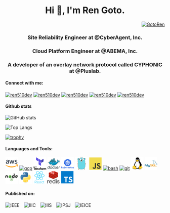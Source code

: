 <!--
### Hi there 👋

**GotoRen/GotoRen** is a ✨ _special_ ✨ repository because its `README.md` (this file) appears on your GitHub profile.

Here are some ideas to get you started:

- 🔭 I’m currently working on ...
- 🌱 I’m currently learning ...
- 👯 I’m looking to collaborate on ...
- 🤔 I’m looking for help with ...
- 💬 Ask me about ...
- 📫 How to reach me: ...
- 😄 Pronouns: ...
- ⚡ Fun fact: ...
-->

<h1 align="center">Hi 👋, I'm Ren Goto.</h1>
<p align="right">
  <a href="https://twitter.com/ren510dev" target="blank"><img src="https://img.shields.io/twitter/follow/ren510dev?logo=twitter&style=for-the-badge" alt="GotoRen" /></a>
</p>

<h3 align="center">Site Reliability Engineer at @CyberAgent, Inc.</h3>
<h3 align="center">Cloud Platform Engineer at @ABEMA, Inc.</h3>
<h3 align="center">A developer of an overlay network protocol called CYPHONIC at @Pluslab.</h3>

<h4 align="left">Connect with me:</h4>
<p align="left">
  <a href="https://twitter.com/ren510dev" target="blank"><img align="center" src="https://cdn.jsdelivr.net/npm/simple-icons@3.0.1/icons/twitter.svg" alt="ren510dev" height="30" width="40" /></a>
  <a href="https://facebook.com/ren510dev" target="blank"><img align="center" src="https://cdn.jsdelivr.net/npm/simple-icons@3.0.1/icons/facebook.svg" alt="ren510dev" height="30" width="40" /></a>
  <a href="https://qiita.com/ren510dev" target="blank"><img align="center" src="https://cdn.jsdelivr.net/npm/simple-icons@3.0.1/icons/qiita.svg" alt="ren510dev" height="30" width="40" /></a>
  <a href="https://note.com/ren510dev/" target="blank"><img align="center" src="https://user-images.githubusercontent.com/112791825/188297367-c7420067-10bb-4145-b768-ea643d475115.svg" alt="ren510dev" height="50" width="60" /></a>
  <a href="https://speakerdeck.com/ren510dev" target="blank"><img align="center" src="https://cdn.jsdelivr.net/npm/simple-icons@3.0.1/icons/speakerdeck.svg" alt="ren510dev" height="30" width="40" /></a>
</p>

<h4 align="left">Github stats</h4>

<!-- https://github.com/anuraghazra/github-readme-stats -->

![GitHub stats](https://github-readme-stats.vercel.app/api?username=GotoRen&include_all_commits=true&hide=contribs,prs,issues&title_color=fff&icon_color=f9f9f9&text_color=9f9f9f&bg_color=151515)

![Top Langs](https://github-readme-stats.vercel.app/api/top-langs/?username=GotoRen&hide=html,css&layout=compact&title_color=fff&icon_color=f9f9f9&text_color=9f9f9f&bg_color=151515)

[![trophy](https://github-profile-trophy.vercel.app/?username=GotoRen&theme=onedark&column=8)](https://github.com/GotoRen/github-profile-trophy)

<h4 align="left">Languages and Tools:</h4>
<p align="left">
  <a href="https://aws.amazon.com/" target="_blank">
  <img src="https://raw.githubusercontent.com/devicons/devicon/master/icons/amazonwebservices/amazonwebservices-original-wordmark.svg"
  alt="aws" width="40" height="40" /></a>
  <a href="https://cloud.google.com/" target="_blank">
  <img src="https://www.vectorlogo.zone/logos/google_cloud/google_cloud-icon.svg"
  alt="gcp" width="40" height="40" /></a>
  <a href="https://www.terraform.io//" target="_blank">
  <img src="https://raw.githubusercontent.com/devicons/devicon/master/icons/terraform/terraform-original-wordmark.svg"
  alt="terraform" width="40" height="40" /></a>
  <a href="https://www.docker.com/" target="_blank">
  <img src="https://raw.githubusercontent.com/devicons/devicon/master/icons/docker/docker-original-wordmark.svg"
  alt="docker" width="40" height="40" /></a>
  <a href="https://kubernetes.io//" target="_blank">
  <img src="https://raw.githubusercontent.com/devicons/devicon/master/icons/kubernetes/kubernetes-plain-wordmark.svg"
  alt="kubernetes" width="40" height="40" /></a>
  <a href="https://golang.org" target="_blank">
  <img src="https://raw.githubusercontent.com/devicons/devicon/master/icons/go/go-original.svg"
  alt="go" width="40"height="40" /></a>
  <a href="https://developer.mozilla.org/en-US/docs/Web/JavaScript" target="_blank">
  <img src="https://raw.githubusercontent.com/devicons/devicon/master/icons/javascript/javascript-original.svg"
  alt="javascript" width="40" height="40" /></a>
  <a href="https://www.gnu.org/software/bash/" target="_blank">
  <img src="https://www.vectorlogo.zone/logos/gnu_bash/gnu_bash-icon.svg"
  alt="bash" width="40" height="40" /></a>
  <a href="https://git-scm.com/" target="_blank">
  <img src="https://www.vectorlogo.zone/logos/git-scm/git-scm-icon.svg"
  alt="git" width="40" height="40" /></a>
  <a href="https://www.linux.org/" target="_blank">
  <img src="https://raw.githubusercontent.com/devicons/devicon/master/icons/linux/linux-original.svg"
  alt="linux" width="40" height="40" /></a>
  <a href="https://www.mysql.com/" target="_blank">
  <img src="https://raw.githubusercontent.com/devicons/devicon/master/icons/mysql/mysql-original-wordmark.svg"
  alt="mysql" width="40" height="40" /></a>
  <a href="https://nodejs.org" target="_blank">
  <img src="https://raw.githubusercontent.com/devicons/devicon/master/icons/nodejs/nodejs-original-wordmark.svg"
  alt="nodejs" width="40" height="40" /></a>
  <a href="https://www.python.org" target="_blank">
  <img src="https://raw.githubusercontent.com/devicons/devicon/master/icons/python/python-original.svg"
  alt="python" width="40" height="40" /></a>
  <a href="https://reactjs.org/" target="_blank">
  <img src="https://raw.githubusercontent.com/devicons/devicon/master/icons/react/react-original-wordmark.svg"
  alt="react" width="40" height="40" /></a>
  <a href="https://redis.io" target="_blank">
  <img src="https://raw.githubusercontent.com/devicons/devicon/master/icons/redis/redis-original-wordmark.svg"
  alt="redis" width="40" height="40" /></a>
  <a href="https://www.typescriptlang.org/" target="_blank">
  <img src="https://raw.githubusercontent.com/devicons/devicon/master/icons/typescript/typescript-original.svg"
  alt="typescript" width="40" height="40" /></a>

<h4 align="left">Published on:</h4>

<img align="center" src="https://user-images.githubusercontent.com/63791288/188320997-c2d695ea-5fcb-46be-9715-b16f9469b59d.png" alt="IEEE" height="40" width="70" />&emsp;<img align="center" src="https://github.com/GotoRen/GotoRen/assets/63791288/1f624ca7-5444-46e9-b24f-182864cabfd0" alt="IIIC" height="40" width="50" />&emsp;<img align="center" src="https://user-images.githubusercontent.com/63791288/188321001-f76a8afb-75d0-4fab-bb27-102fc936cc17.png" alt="IIIS" height="40" width="50" />&emsp;<img align="center" src="https://user-images.githubusercontent.com/63791288/188321002-4f136e57-da2c-44c9-95ab-8247eee25452.png" alt="IPSJ" height="40" width="45" />&emsp;<img align="center" src="https://user-images.githubusercontent.com/63791288/188320998-59748736-451a-4118-9d96-44699d81514c.png" alt="IEICE" height="40" width="45" />
